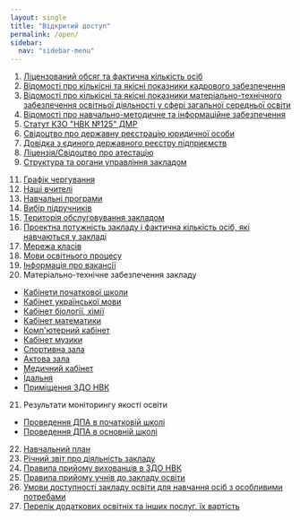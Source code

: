 ```yaml
---
layout: single
title: "Відкритий доступ"
permalink: /open/
sidebar:
  nav: "sidebar-menu"
---
```


1. [Ліцензований обсяг та фактична кількість осіб](/open/licence/)
2. [Відомості про кількісні та якісні показники кадрового забезпечення](/open/staff/)
3. [Відомості про кількісні та якісні показники матеріально-технічного забезпечення освітньої діяльності у сфері загальної середньої освіти](/open/tech/)
4. [Відомості про навчально-методичне та інформаційне забезпечення](/open/info/)
5. [Статут КЗО "НВК №125" ДМР](/open/statut/)
6. [Свідоцтво про державну реєстрацію юридичної особи](/open/registration-certificate/)
7. [Довідка з єдиного державного реєстру підприємств](/open/state-certificate/)
8. [Ліцензія/Свідоцтво про атестацію](/open/attestation-certificate/)
9. [Структура та органи управління закладом](/open/management-structure/)
<!-- 10. [Адміністрація закладу](/open/administration/) -->
11. [Графік чергування](/open/schedule/)
12. [Наші вчителі](/open/teachers/)
13. [Навчальні програми](/open/programs/)
14. [Вибір підручників](/open/books-5-grade/)
15. [Територія обслуговування закладом](/open/service-territory/)
16. [Проектна потужність закладу і фактична кількість осіб, які навчаються у закладі](/open/project-value/)
17. [Мережа класів](/open/classes/)
18. [Мови освітнього процесу](/open/languages/)
19. [Інформація про вакансії](/open/vacancies/)
20. Матеріально-технічне забезпечення закладу
- [Кабінети початкової школи](/open/provision/pre-school/)
- [Кабінет української мови](/open/provision/ukrainian)
- [Кабінет біології, хімії](/open/provision/biology)
- [Кабінет математики](/open/provision/math)
- [Комп'ютерний кабінет](/open/provision/computer)
- [Кабінет музики](/open/provision/music)
- [Спортивна зала](/open/provision/sport)
- [Актова зала](/open/provision/act)
- [Медичний кабінет](/open/provision/med)
- [Їдальня](/open/provision/kitchen)
- [Приміщення ЗДО НВК](/open/provision/zdo)
21. Результати моніторингу якості освіти
- [Проведення ДПА в початковій школі](/open/monitor/first-school/)
- [Проведення ДПА в основній школі](/open/monitor/main-school/)
22. [Навчальний план](/open/plan)
23. [Річний звіт про діяльність закладу](/open/report)
24. [Правила прийому вихованців в ЗДО НВК](/open/rules-dnz)
25. [Правила прийому учнів до закладу освіти](/open/rules-school)
26. [Умови доступності закладу освіти для навчання осіб з особливими потребами](/open/rules-special)
27. [Перелік додаткових освітніх та інших послуг, їх вартість](/open/prices)
<!-- 28. Фінансова діяльність
- [Наказ про благодійні внески](/open/finance/)
- [Кошторис закладу](/open/estimate/)
- [Фінансовий звіт](/open/finance/)
- [Запити для формування бюджету](/open/finance/)
29. [Конкурсний відбір на посаду директора НВК №125](/announcement/) -->
